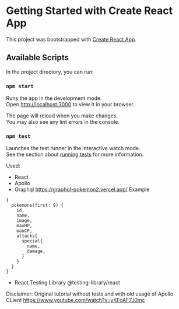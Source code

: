 # Getting Started with Create React App

This project was bootstrapped with [Create React App](https://github.com/facebook/create-react-app).

## Available Scripts

In the project directory, you can run:

### `npm start`

Runs the app in the development mode.\
Open [http://localhost:3000](http://localhost:3000) to view it in your browser.

The page will reload when you make changes.\
You may also see any lint errors in the console.

### `npm test`

Launches the test runner in the interactive watch mode.\
See the section about [running tests](https://facebook.github.io/create-react-app/docs/running-tests) for more information.

Used: 
- React
- Apollo
- Graphql
https://graphql-pokemon2.vercel.app/
Example 
```
{
  pokemons(first: 9) {
    id,
    name,
    image,
    maxHP,
    maxCP,
    attacks{
      special{
        name,
        damage,
      }
    }
  }
}
```

- React Testing Library  @testing-library/react

Disclaimer: Original tutorial without tests and with old usage of Apollo CLient https://www.youtube.com/watch?v=yKFoAF7J0mc 